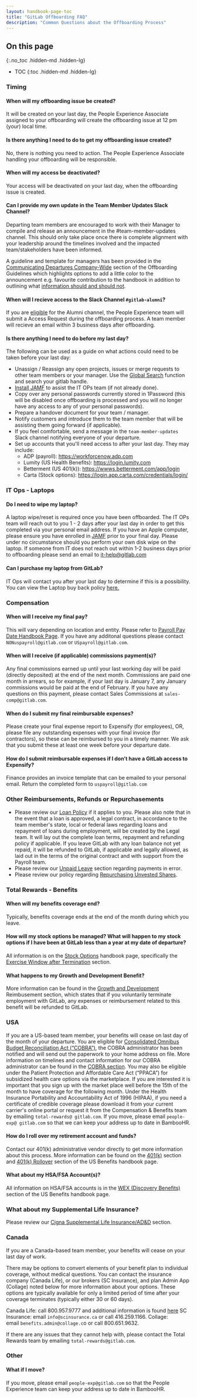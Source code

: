 ```yaml
---
layout: handbook-page-toc
title: "GitLab Offboarding FAQ"
description: "Common Questions about the Offboarding Process"
---
```


## On this page
{:.no_toc .hidden-md .hidden-lg}

- TOC
{:toc .hidden-md .hidden-lg}

### Timing

#### When will my offboarding issue be created?

It will be created on your last day, the People Experience Associate assigned to your offboarding will create the offboarding issue at 12 pm (your) local time. 

#### Is there anything I need to do to get my offboarding issue created?

No, there is nothing you need to action. The People Experience Associate handling your offboarding will be responsible. 

#### When will my access be deactivated? 

Your access will be deactivated on your last day, when the offboarding issue is created. 

#### Can I provide my own update in the Team Member Updates Slack Channel?

Departing team members are encouraged to work with their Manager to compile and release an announcement in the #team-member-updates channel.  This should only take place once there is complete alignment with your leadership around the timelines involved and the impacted team/stakeholders have been informed.

A guideline and template for managers has been provided in the [Communicating Departures Company-Wide](https://about.gitlab.com/handbook/people-group/offboarding/#communicating-departures-company-wide) section of the Offboarding Guidelines which highlights options to add a little color to the announcement e.g. favourite contribution to the handbook in addition to outlining what [information should and should not](https://about.gitlab.com/handbook/people-group/offboarding/#what-do-we-share).

#### When will I recieve access to the Slack Channel `#gitlab-alumni`?

If you are [eligible](/handbook/people-group/offboarding/#gitlab-alumni-program) for the Alumni channel, the People Experience team will submit a Access Request during the offboarding process. A team member will recieve an email within 3 business days after offboarding. 

#### Is there anything I need to do before my last day?

The following can be used as a guide on what actions could need to be taken before your last day:

- Unassign / Reassign any open projects, issues or merge requests to other team members or your manager. Use the [Global Search](https://docs.google.com/spreadsheets/d/1kVpBWDgxEp3zLyurE5Q9zpeDrGjWcDB7wb11uBl89ZQ/edit#gid=0) function and search your gitlab handle. 
- [Install JAMF](https://about.gitlab.com/handbook/business-ops/team-member-enablement/onboarding-access-requests/endpoint-management/#installing-jamf) to assist the IT OPs team (if not already done).
- Copy over any personal passwords currently stored in 1Password (this will be disabled once offboarding is processed and you will no longer have any access to any of your personal passwords).
- Prepare a handover document for your team / manager. 
- Notify customers and introduce them to the team member that will be assisting them going forward (if applicable). 
- If you feel comfortable, send a message in the `team-member-updates` Slack channel notifying everyone of your departure. 
- Set up accounts that you'll need access to after your last day. They may include:
  - ADP (payroll): https://workforcenow.adp.com
  - Lumity (US Health Benefits): https://login.lumity.com
  - Betterment (US 401(k)): https://wwws.betterment.com/app/login
  - Carta (Stock options): https://login.app.carta.com/credentials/login/

### IT Ops - Laptops

#### Do I need to wipe my laptop?

A laptop wipe/reset is required once you have been offboarded. The IT OPs team will reach out to you 1 - 2 days after your last day in order to get this completed via your personal email address. If you have an Apple computer, please ensure you have enrolled in [JAMF](https://about.gitlab.com/handbook/business-ops/team-member-enablement/onboarding-access-requests/endpoint-management/#enrolling-in-jamf) prior to your final day. Please under no circumstance should you perform your own disk wipe on the laptop. If someone from IT does not reach out within 1-2 business days prior to offboarding please send an email to it-help@gitlab.com

#### Can I purchase my laptop from GitLab?

IT Ops will contact you after your last day to determine if this is a possibility. You can view the Laptop buy back policy [here.](https://about.gitlab.com/handbook/business-technology/team-member-enablement/onboarding-access-requests/#laptop-buy-back-policy)

### Compensation 

#### When will I receive my final pay?

This will vary depending on location and entity. Please refer to [Payroll Pay Date Handbook Page](https://about.gitlab.com/handbook/finance/payroll/#pay-date). If you have any additonal questions please contact `NONuspayroll@gitlab.com` or `USpayroll@gitlab.com`. 

#### When will I receive (if applicable) commissions payment(s)?

Any final commissions earned up until your last working day will be paid (directly deposited) at the end of the next month. Commissions are paid one month in arrears, so for example, if your last day is January 7, any January commissions would be paid at the end of February. If you have any questions on this payment, please contact Sales Commissions at `sales-comp@gitlab.com`. 

#### When do I submit my final reimbursable expenses?

Please create your final expense report to Expensify (for employees), OR, please file any outstanding expenses with your final invoice (for contractors), so these can be reimbursed to you in a timely manner. We ask that you submit these at least one week before your departure date.

#### How do I submit reimbursable expenses if I don’t have a GitLab access to Expensify?

Finance provides an invoice template that can be emailed to your personal email. Return the completed form to `uspayroll@gitlab.com`

### Other Reimbursements, Refunds or Repurchasements

- Please review our [Loan Policy](/handbook/legal/gitlab-code-of-business-conduct-and-ethics/#loans) if it applies to you. Please also note that in the event that a loan is approved, a legal contract, in accordance to the team member's state, local or federal laws regarding loans and repayment of loans during employment, will be created by the Legal team. It will lay out the complete loan terms, repayment and refunding policy if applicable. If you leave GitLab with any loan balance not yet repaid, it will be refunded to GitLab, if applicable and legally allowed, as laid out in the terms of the original contract and with support from the Payroll team.
- Please review our [Unpaid Leave](/handbook/paid-time-off/#unpaid-leave-of-absence) section regarding payments in error. 
- Please review our policy regarding [Repurchasing Unvested Shares](/handbook/stock-options/#exercising-your-options).

### Total Rewards - Benefits 

#### When will my benefits coverage end?

Typically, benefits coverage ends at the end of the month during which you leave.

#### How will my stock options be managed? What will happen to my stock options if I have been at GitLab less than a year at my date of departure? 

All information is on the [Stock Options](/handbook/stock-options/) handbook page, specifically the [Exercise Window after Termination](/handbook/stock-options/#exercise-window-after-termination) section.

#### What happens to my Growth and Development Benefit?

More information can be found in the [Growth and Development](/handbook/total-rewards/benefits/general-and-entity-benefits/growth-and-development/#reimbursement) Reimbusement section, which states that if you voluntarily terminate employment with GitLab, any expenses or reimbursement related to this benefit will be refunded to GitLab.

### USA

If you are a US-based team member, your benefits will cease on last day of the month of your departure. You are eligible for [Consolidated Omnibus Budget Reconciliation Act (“COBRA”)](https://www.dol.gov/sites/dolgov/files/ebsa/about-ebsa/our-activities/resource-center/faqs/cobra-continuation-health-coverage-consumer.pdf), the COBRA administrator has been notified and will send out the paperwork to your home address on file. More information on timelines and contact information for our COBRA administrator can be found in the [COBRA section](/handbook/total-rewards/benefits/general-and-entity-benefits/inc-benefits-us/#cobra).  You may also be eligible under the Patient Protection and Affordable Care Act (“PPACA”) for subsidized health care options via the marketplace. If you are interested it is important that you sign up with the market place well before the 15th of the month to have coverage for the following month. Under the Health Insurance Portability and Accountability Act of 1996 (HIPAA), if you need a certificate of credible coverage please download it from your current carrier's online portal or request it from the Compensation & Benefits team by emailing `total-rewards@ gitlab.com`. If you move, please email `people-exp@ gitlab.com` so that we can keep your address up to date in BambooHR.

#### How do I roll over my retirement account and funds?

Contact our 401(k) administrative vendor directly to get more information about this process. More information can be found on the [401(k)](/handbook/total-rewards/benefits/general-and-entity-benefits/inc-benefits-us/#401k-plan) section and [401(k) Rollover](/handbook/total-rewards/benefits/general-and-entity-benefits/inc-benefits-us/#401k-rollover) section of the US Benefits handbook page.

#### What about my HSA/FSA Account(s)?

All information on HSA/FSA accounts is in the [WEX (Discovery Benefits)](/handbook/total-rewards/benefits/general-and-entity-benefits/inc-benefits-us/#wex-discovery-benefits-health-savings-accounts-and-flexible-spending-accounts) section of the US Benefits handbook page.

### What about my Supplemental Life Insurance?

Please review our [Cigna Supplemental Life Insurance/AD&D](/handbook/total-rewards/benefits/general-and-entity-benefits/inc-benefits-us/#cigna-supplemental-life-insuranceadd) section.

### Canada

If you are a Canada-based team member, your benefits will cease on your last day of work.

There may be options to convert elements of your benefit plan to individual coverage, without medical questions. You can contact the insurance company (Canada Life), or our brokers (SC Insurance), and plan Admin App (Collage) noted below for more information about your options. These options are typically available for only a limited period of time after your coverage terminates (typically either 30 or 60 days).

Canada Life: call 800.957.9777 and additional information is found [here](https://www.greatwestlife.com/common/contact/phone-directory.html)
SC Insurance: email `info@scinsurance.ca` or call 416.259.1166.
Collage: email `benefits.admin@collage.c`o or call 800.651.9632.

If there are any issues that they cannot help with, please contact the Total Rewards team by emailing `total-rewards@gitlab.com`.


### Other

#### What if I move?

If you move, please email `people-exp@gitlab.com` so that the People Experience team can keep your address up to date in BambooHR. 


